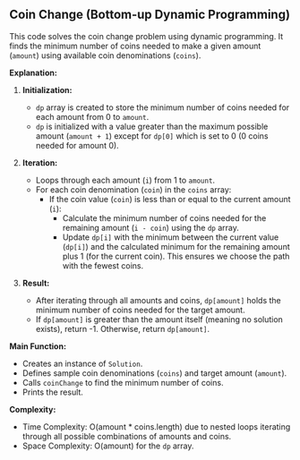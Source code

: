 ## Coin Change (Bottom-up Dynamic Programming)

This code solves the coin change problem using dynamic programming. It finds the minimum number of coins needed to make a given amount (`amount`) using available coin denominations (`coins`).

**Explanation:**

1. **Initialization:**
   - `dp` array is created to store the minimum number of coins needed for each amount from 0 to `amount`.
   - `dp` is initialized with a value greater than the maximum possible amount (`amount + 1`) except for `dp[0]` which is set to 0 (0 coins needed for amount 0).

2. **Iteration:**
   - Loops through each amount (`i`) from 1 to `amount`.
   - For each coin denomination (`coin`) in the `coins` array:
     - If the coin value (`coin`) is less than or equal to the current amount (`i`):
       - Calculate the minimum number of coins needed for the remaining amount (`i - coin`) using the `dp` array.
       - Update `dp[i]` with the minimum between the current value (`dp[i]`) and the calculated minimum for the remaining amount plus 1 (for the current coin). This ensures we choose the path with the fewest coins.

3. **Result:**
   - After iterating through all amounts and coins, `dp[amount]` holds the minimum number of coins needed for the target amount.
   - If `dp[amount]` is greater than the amount itself (meaning no solution exists), return -1. Otherwise, return `dp[amount]`.

**Main Function:**

- Creates an instance of `Solution`.
- Defines sample coin denominations (`coins`) and target amount (`amount`).
- Calls `coinChange` to find the minimum number of coins.
- Prints the result.

**Complexity:**

- Time Complexity: O(amount * coins.length) due to nested loops iterating through all possible combinations of amounts and coins.
- Space Complexity: O(amount) for the `dp` array.

